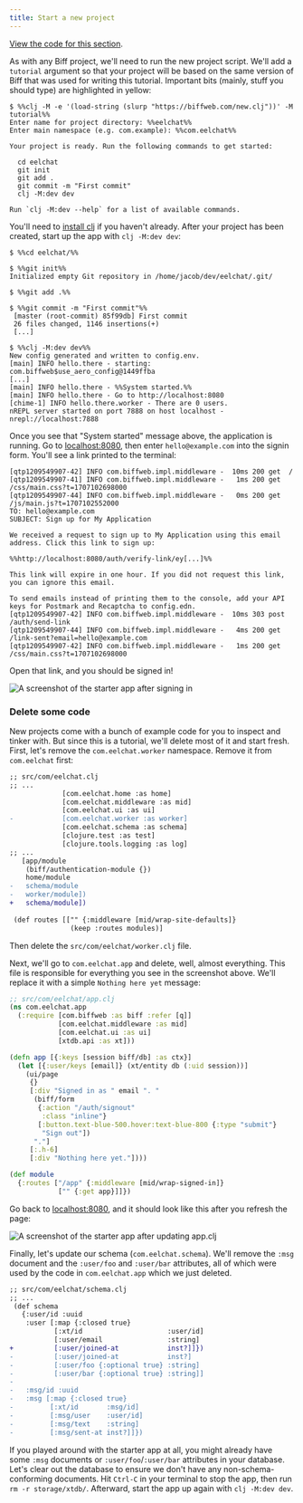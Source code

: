 ```yaml
---
title: Start a new project
---
```


[View the code for this section](https://github.com/jacobobryant/eelchat/commit/36cbd960304f2e0e6448ff9fcd989da5f1c76454).

As with any Biff project, we'll need to run the new project script. We'll add a
`tutorial` argument so that your project will be based on the same version of
Biff that was used for writing this tutorial. Important bits (mainly, stuff you
should type) are highlighted in yellow:

```plain
$ %%clj -M -e '(load-string (slurp "https://biffweb.com/new.clj"))' -M tutorial%%
Enter name for project directory: %%eelchat%%
Enter main namespace (e.g. com.example): %%com.eelchat%%

Your project is ready. Run the following commands to get started:

  cd eelchat
  git init
  git add .
  git commit -m "First commit"
  clj -M:dev dev

Run `clj -M:dev --help` for a list of available commands.
```

You'll need to
[install clj](https://clojure.org/guides/install_clojure) if you
haven't already. After your project has been created, start up the app with
`clj -M:dev dev`:

```plain
$ %%cd eelchat/%%

$ %%git init%%
Initialized empty Git repository in /home/jacob/dev/eelchat/.git/

$ %%git add .%%

$ %%git commit -m "First commit"%%
 [master (root-commit) 85f99db] First commit
 26 files changed, 1146 insertions(+)
 [...]

$ %%clj -M:dev dev%%
New config generated and written to config.env.
[main] INFO hello.there - starting: com.biffweb$use_aero_config@1449ffba
[...]
[main] INFO hello.there - %%System started.%%
[main] INFO hello.there - Go to http://localhost:8080
[chime-1] INFO hello.there.worker - There are 0 users.
nREPL server started on port 7888 on host localhost - nrepl://localhost:7888
```

Once you see that "System started" message above, the application is running.
Go to [localhost:8080](http://localhost:8080), then enter `hello@example.com`
into the signin form. You'll see a link printed to the terminal:

```plain
[qtp1209549907-42] INFO com.biffweb.impl.middleware -  10ms 200 get  /
[qtp1209549907-41] INFO com.biffweb.impl.middleware -   1ms 200 get  /css/main.css?t=1707102698000
[qtp1209549907-44] INFO com.biffweb.impl.middleware -   0ms 200 get  /js/main.js?t=1707102552000
TO: hello@example.com
SUBJECT: Sign up for My Application

We received a request to sign up to My Application using this email address. Click this link to sign up:

%%http://localhost:8080/auth/verify-link/ey[...]%%

This link will expire in one hour. If you did not request this link, you can ignore this email.

To send emails instead of printing them to the console, add your API keys for Postmark and Recaptcha to config.edn.
[qtp1209549907-42] INFO com.biffweb.impl.middleware -  10ms 303 post /auth/send-link
[qtp1209549907-44] INFO com.biffweb.impl.middleware -   4ms 200 get  /link-sent?email=hello@example.com
[qtp1209549907-42] INFO com.biffweb.impl.middleware -   1ms 200 get  /css/main.css?t=1707102698000
```

Open that link, and you should be signed in!

![A screenshot of the starter app after signing in](/img/tutorial/signed-in.png)

### Delete some code

New projects come with a bunch of example code for you to inspect and tinker
with. But since this is a tutorial, we'll delete most of it and start fresh. First,
let's remove the `com.eelchat.worker` namespace. Remove it from `com.eelchat` first:

```diff
;; src/com/eelchat.clj
;; ...
             [com.eelchat.home :as home]
             [com.eelchat.middleware :as mid]
             [com.eelchat.ui :as ui]
-            [com.eelchat.worker :as worker]
             [com.eelchat.schema :as schema]
             [clojure.test :as test]
             [clojure.tools.logging :as log]
;; ...
   [app/module
    (biff/authentication-module {})
    home/module
-   schema/module
-   worker/module])
+   schema/module])
 
 (def routes [["" {:middleware [mid/wrap-site-defaults]}
               (keep :routes modules)]
```

Then delete the `src/com/eelchat/worker.clj` file.

Next, we'll go to `com.eelchat.app` and delete, well, almost everything.
This file is responsible for everything you see in the screenshot above. We'll replace it
with a simple `Nothing here yet` message:

```clojure
;; src/com/eelchat/app.clj
(ns com.eelchat.app
  (:require [com.biffweb :as biff :refer [q]]
            [com.eelchat.middleware :as mid]
            [com.eelchat.ui :as ui]
            [xtdb.api :as xt]))

(defn app [{:keys [session biff/db] :as ctx}]
  (let [{:user/keys [email]} (xt/entity db (:uid session))]
    (ui/page
     {}
     [:div "Signed in as " email ". "
      (biff/form
       {:action "/auth/signout"
        :class "inline"}
       [:button.text-blue-500.hover:text-blue-800 {:type "submit"}
        "Sign out"])
      "."]
     [:.h-6]
     [:div "Nothing here yet."])))

(def module
  {:routes ["/app" {:middleware [mid/wrap-signed-in]}
            ["" {:get app}]]})
```

Go back to [localhost:8080](http://localhost:8080), and it should look like
this after you refresh the page:

![A screenshot of the starter app after updating app.clj](/img/tutorial/nothing-here-yet.png)

Finally, let's update our schema (`com.eelchat.schema`). We'll remove the
`:msg` document and the `:user/foo` and `:user/bar` attributes, all of which
were used by the code in `com.eelchat.app` which we just deleted.

```diff
;; src/com/eelchat/schema.clj
;; ...
 (def schema
   {:user/id :uuid
    :user [:map {:closed true}
           [:xt/id                     :user/id]
           [:user/email                :string]
+          [:user/joined-at            inst?]]})
-          [:user/joined-at            inst?]
-          [:user/foo {:optional true} :string]
-          [:user/bar {:optional true} :string]]
-
-   :msg/id :uuid
-   :msg [:map {:closed true}
-         [:xt/id       :msg/id]
-         [:msg/user    :user/id]
-         [:msg/text    :string]
-         [:msg/sent-at inst?]]})
```

If you played around with the starter app at all, you might already have some
`:msg` documents or `:user/foo`/`:user/bar` attributes in your database. Let's
clear out the database to ensure we don't have any non-schema-conforming
documents. Hit `Ctrl-C` in your terminal to stop the app, then run
`rm -r storage/xtdb/`. Afterward, start the app up again with `clj -M:dev dev`.
